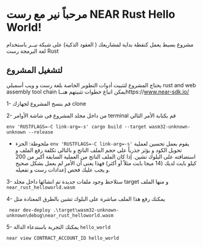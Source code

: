 # مرحباً نير مع رست NEAR Rust Hello World!

مشروع بسيط يعمل كنقطة بداية لمشاريعك ( العقود الذكية) على شبكة نيــر باستخدام لغة البرمجة رست Rust

## لتشغيل المشروع

يحتاج المشروع لتثبيت أدوات التطوير الخاصة بلغة رست و ويب أسمبلي rust and web assembly tool chain
يمكن اتباع خطوات تثبيتهم هنــاhttps://www.near-sdk.io/

1- قم بنسخ المشروع لجهازك clone

2- من داخل مجلد المشروع فى شاشة الأوامر terminal قم بكتابة الأمر التالي

```
env 'RUSTFLAGS=-C link-arg=-s' cargo build --target wasm32-unknown-unknown --release
```

- ملحوظة: الجزء `env 'RUSTFLAGS=-C link-arg=-s'` يقوم بعمل تحسين لعملية تحويل الكود و يؤثر جذرياً على حجم الملف الناتج و بالتالى تكلفة رفع الملف و استضافته على البلوك تشين. إذا كان الملف الناتج من العملية السابقة أكبر من 200 كيلو بايت لديك (14 ميجا بايت مثلاً أو أكثر) فهذا يعنى أن الأمر لم يعمل بشكل صحيح و يجب عليك فحص إعدادات رست و تفعيله.

3- ستلاحظ وجود ملفات جديدة تم انشائها داخل مجلد target و منها الملف `near_rust_helloworld.wasm`

4- يمكنك رفع هذا الملف مباشرة على البلوك تشين بالطرق المعتادة مثل

```
 near dev-deploy .\target\wasm32-unknown-unknown\debug\near_rust_helloworld.wasm
```

5- يمكنك التجربة باستدعاء الدالة `hello_world`

```
near view CONTRACT_ACCOUNT_ID hello_world
```
